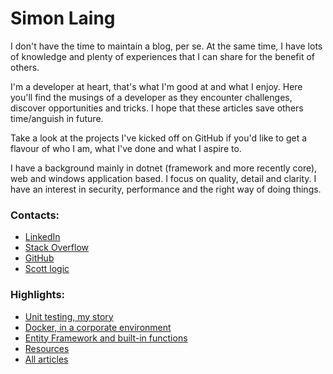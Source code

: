 # Simon Laing

I don't have the time to maintain a blog, per se. At the same time, I have lots of knowledge and plenty of experiences that I can share for the benefit of others.

I'm a developer at heart, that's what I'm good at and what I enjoy. Here you'll find the musings of a developer as they encounter challenges, discover opportunities and tricks. I hope that these articles save others time/anguish in future.

Take a look at the projects I've kicked off on GitHub if you'd like to get a flavour of who I am, what I've done and what I aspire to.

I have a background mainly in dotnet (framework and more recently core), web and windows application based. I focus on quality, detail and clarity. I have an interest in security, performance and the right way of doing things.

### Contacts:
- [LinkedIn](https://www.linkedin.com/in/simon-laing-780a1b141)
- [Stack Overflow](https://stackoverflow.com/users/774554/simon-laing)
- [GitHub](https://github.com/laingsimon)
- [Scott logic](https://blog.scottlogic.com/slaing/)

### Highlights:
- [Unit testing, my story](unit-testing-my-story)
- [Docker, in a corporate environment](docker-in-a-corporate-environment)
- [Entity Framework and built-in functions](EF-and-built-in-functions)
- [Resources](resources)
- [All articles](https://github.com/laingsimon/blog)
